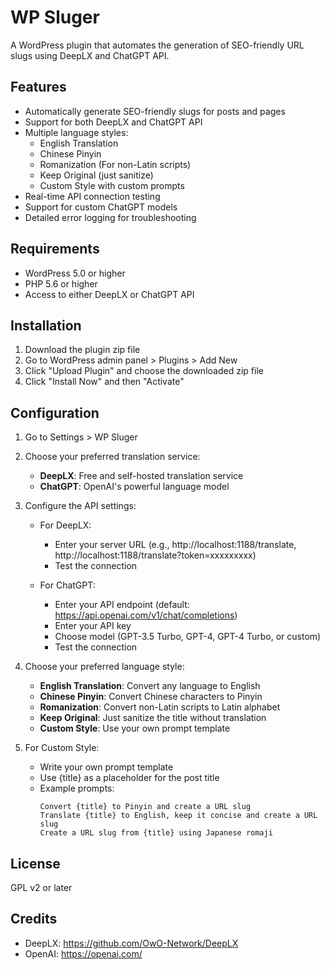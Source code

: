 # WP Sluger

A WordPress plugin that automates the generation of SEO-friendly URL slugs using DeepLX and ChatGPT API.

## Features

- Automatically generate SEO-friendly slugs for posts and pages
- Support for both DeepLX and ChatGPT API
- Multiple language styles:
  - English Translation
  - Chinese Pinyin
  - Romanization (For non-Latin scripts)
  - Keep Original (just sanitize)
  - Custom Style with custom prompts
- Real-time API connection testing
- Support for custom ChatGPT models
- Detailed error logging for troubleshooting

## Requirements

- WordPress 5.0 or higher
- PHP 5.6 or higher
- Access to either DeepLX or ChatGPT API

## Installation

1. Download the plugin zip file
2. Go to WordPress admin panel > Plugins > Add New
3. Click "Upload Plugin" and choose the downloaded zip file
4. Click "Install Now" and then "Activate"

## Configuration

1. Go to Settings > WP Sluger
2. Choose your preferred translation service:
   - **DeepLX**: Free and self-hosted translation service
   - **ChatGPT**: OpenAI's powerful language model

3. Configure the API settings:
   - For DeepLX:
     - Enter your server URL (e.g., http://localhost:1188/translate, http://localhost:1188/translate?token=xxxxxxxxx)
     - Test the connection
   
   - For ChatGPT:
     - Enter your API endpoint (default: https://api.openai.com/v1/chat/completions)
     - Enter your API key
     - Choose model (GPT-3.5 Turbo, GPT-4, GPT-4 Turbo, or custom)
     - Test the connection

4. Choose your preferred language style:
   - **English Translation**: Convert any language to English
   - **Chinese Pinyin**: Convert Chinese characters to Pinyin
   - **Romanization**: Convert non-Latin scripts to Latin alphabet
   - **Keep Original**: Just sanitize the title without translation
   - **Custom Style**: Use your own prompt template

5. For Custom Style:
   - Write your own prompt template
   - Use {title} as a placeholder for the post title
   - Example prompts:
     ```
     Convert {title} to Pinyin and create a URL slug
     Translate {title} to English, keep it concise and create a URL slug
     Create a URL slug from {title} using Japanese romaji
     ```

## License

GPL v2 or later

## Credits

- DeepLX: https://github.com/OwO-Network/DeepLX
- OpenAI: https://openai.com/
